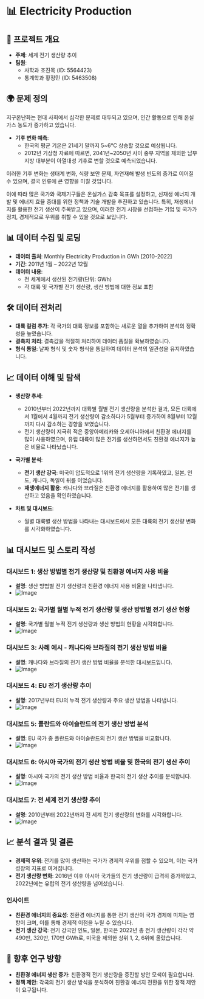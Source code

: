 # 📊 Electricity Production

## 📖 프로젝트 개요
- **주제**: 세계 전기 생산량 추이
- **팀원**: 
  - 사학과 조진목 (ID: 5564423)
  - 통계학과 황정민 (ID: 5463508)

## 🌍 문제 정의
지구온난화는 현대 사회에서 심각한 문제로 대두되고 있으며, 인간 활동으로 인해 온실가스 농도가 증가하고 있습니다. 
- **기후 변화 예측**: 
  - 한국의 평균 기온은 21세기 말까지 5~6°C 상승할 것으로 예상됩니다.
  - 2012년 기상청 자료에 따르면, 2041년~2050년 사이 중부 지역을 제외한 남부지방 대부분이 아열대성 기후로 변할 것으로 예측되었습니다.
  
이러한 기후 변화는 생태계 변화, 식량 보안 문제, 자연재해 발생 빈도의 증가로 이어질 수 있으며, 결국 인류에 큰 영향을 미칠 것입니다. 

이에 따라 많은 국가와 국제기구들은 온실가스 감축 목표를 설정하고, 신재생 에너지 개발 및 에너지 효율 증대를 위한 정책과 기술 개발을 추진하고 있습니다. 특히, 재생에너지를 활용한 전기 생산이 주목받고 있으며, 이러한 전기 시장을 선점하는 기업 및 국가가 정치, 경제적으로 우위를 취할 수 있을 것으로 보입니다.

## 📊 데이터 수집 및 로딩
- **데이터 출처**: Monthly Electricity Production in GWh [2010-2022]
- **기간**: 2011년 1월 – 2022년 12월
- **데이터 내용**: 
  - 전 세계에서 생산된 전기량(단위: GWh)
  - 각 대륙 및 국가별 전기 생산량, 생산 방법에 대한 정보 포함

## 🛠️ 데이터 전처리
- **대륙 컬럼 추가**: 각 국가의 대륙 정보를 포함하는 새로운 열을 추가하여 분석의 정확성을 높였습니다.
- **결측치 처리**: 결측값을 적절히 처리하여 데이터 품질을 확보하였습니다.
- **형식 통일**: 날짜 형식 및 숫자 형식을 통일하여 데이터 분석의 일관성을 유지하였습니다.

## 📈 데이터 이해 및 탐색
- **생산량 추세**:
  - 2010년부터 2022년까지 대륙별 월별 전기 생산량을 분석한 결과, 모든 대륙에서 1월에서 4월까지 전기 생산량이 감소하다가 5월부터 증가하여 8월부터 12월까지 다시 감소하는 경향을 보였습니다.
  - 전기 생산량이 지극히 적은 중앙아메리카와 오세아니아에서 친환경 에너지를 많이 사용하였으며, 유럽 대륙이 많은 전기를 생산하면서도 친환경 에너지가 높은 비율로 나타났습니다.

- **국가별 분석**:
  - **전기 생산 강국**: 미국이 압도적으로 1위의 전기 생산량을 기록하였고, 일본, 인도, 캐나다, 독일이 뒤를 이었습니다.
  - **재생에너지 활용**: 캐나다와 브라질은 친환경 에너지를 활용하여 많은 전기를 생산하고 있음을 확인하였습니다.

- **차트 및 대시보드**:
  - 월별 대륙별 생산 방법을 나타내는 대시보드에서 모든 대륙의 전기 생산량 변화를 시각화하였습니다.
  
## 📊 대시보드 및 스토리 작성
### 대시보드 1: 생산 방법별 전기 생산량 및 친환경 에너지 사용 비율
- **설명**: 생산 방법별 전기 생산량과 친환경 에너지 사용 비율을 나타냅니다.
- ![Image](https://github.com/user-attachments/assets/dcf11663-5076-4423-92da-655f62e87c04)

### 대시보드 2: 국가별 월별 누적 전기 생산량 및 생산 방법별 전기 생산 현황
- **설명**: 국가별 월별 누적 전기 생산량과 생산 방법의 현황을 시각화합니다.
- ![Image](https://github.com/user-attachments/assets/262fd285-0fab-4972-ba6a-178f94739e35)

### 대시보드 3: 사례 예시 - 캐나다와 브라질의 전기 생산 방법 비율
- **설명**: 캐나다와 브라질의 전기 생산 방법 비율을 분석한 대시보드입니다.
- ![Image](https://github.com/user-attachments/assets/b5192869-e12e-4203-aa63-48084babfca6)

### 대시보드 4: EU 전기 생산량 추이
- **설명**: 2017년부터 EU의 누적 전기 생산량과 주요 생산 방법을 나타냅니다.
- ![Image](https://github.com/user-attachments/assets/4b86d657-7433-4386-b9e4-99945368ef23)

### 대시보드 5: 폴란드와 아이슬란드의 전기 생산 방법 분석
- **설명**: EU 국가 중 폴란드와 아이슬란드의 전기 생산 방법을 비교합니다.
- ![Image](https://github.com/user-attachments/assets/7cdaa5e2-6b31-471c-aed0-7d5b96b5123a)

### 대시보드 6: 아시아 국가의 전기 생산 방법 비율 및 한국의 전기 생산 추이
- **설명**: 아시아 국가의 전기 생산 방법 비율과 한국의 전기 생산 추이를 분석합니다.
- ![Image](https://github.com/user-attachments/assets/eb104dbd-3492-46dc-a8c6-36f4c193148f)

### 대시보드 7: 전 세계 전기 생산량 추이
- **설명**: 2010년부터 2022년까지 전 세계 전기 생산량의 변화를 시각화합니다.
- ![Image](https://github.com/user-attachments/assets/646dde4b-7448-4b87-a7bb-86a345ced96e) 

## 📈 분석 결과 및 결론
- **경제적 우위**: 전기를 많이 생산하는 국가가 경제적 우위를 점할 수 있으며, 이는 국가 성장의 지표로 여겨집니다. 
- **전기 생산량 변화**: 2016년 이후 아시아 국가들의 전기 생산량이 급격히 증가하였고, 2022년에는 유럽의 전기 생산량을 넘어섰습니다.

### 인사이트
- **친환경 에너지의 중요성**: 친환경 에너지를 통한 전기 생산이 국가 경제에 미치는 영향이 크며, 이를 통해 경제적 이점을 누릴 수 있습니다.
- **전기 생산 강국**: 전기 강국인 인도, 일본, 한국은 2022년 총 전기 생산량이 각각 약 490만, 320만, 170만 GWh로, 미국을 제외한 상위 1, 2, 6위에 올랐습니다.

## 📅 향후 연구 방향
- **친환경 에너지 생산 증가**: 친환경적 전기 생산량을 증진할 방안 모색이 필요합니다.
- **정책 제안**: 각국의 전기 생산 방식을 분석하여 친환경 에너지 전환을 위한 정책 제안이 요구됩니다.
